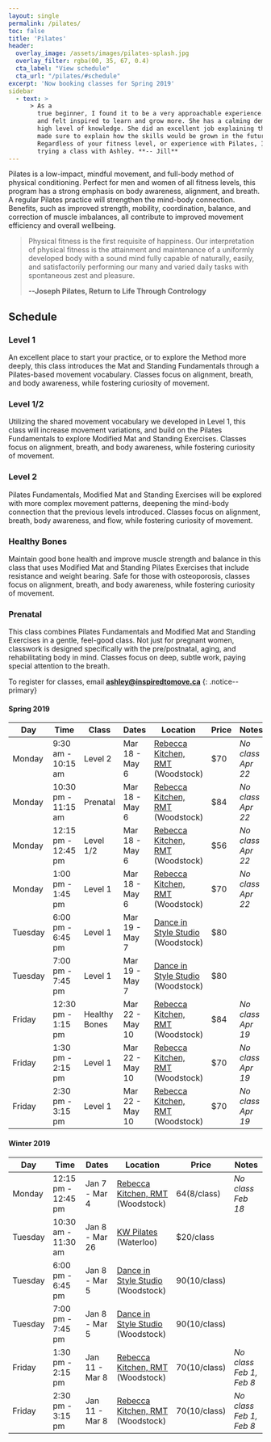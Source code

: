```yaml
---
layout: single
permalink: /pilates/
toc: false
title: 'Pilates'
header:
  overlay_image: /assets/images/pilates-splash.jpg
  overlay_filter: rgba(00, 35, 67, 0.4)
  cta_label: "View schedule"
  cta_url: "/pilates/#schedule"
excerpt: 'Now booking classes for Spring 2019'
sidebar
  - text: > 
      > As a
        true beginner, I found it to be a very approachable experience. I enjoyed our session,
        and felt inspired to learn and grow more. She has a calming demeanour, and a very
        high level of knowledge. She did an excellent job explaining the fundamentals, but
        made sure to explain how the skills would be grown in the future. 
        Regardless of your fitness level, or experience with Pilates, I highly recommend
        trying a class with Ashley. **-- Jill**
---
```

Pilates is a low-impact, mindful movement, and full-body method of physical conditioning. Perfect for men and women of all fitness levels, this program has a strong emphasis on body awareness, alignment, and breath. A regular Pilates practice will strengthen the mind-body connection. Benefits, such as improved strength, mobility, coordination, balance, and correction of muscle imbalances, all contribute to improved movement efficiency and overall wellbeing.

> Physical fitness is the first requisite of happiness. Our interpretation of physical fitness is the attainment and maintenance of a uniformly developed body with a sound mind fully capable of naturally, easily, and satisfactorily performing our many and varied daily tasks with spontaneous zest and pleasure.
>
> **--Joseph Pilates, Return to Life Through Contrology**



## Schedule

### Level 1

An excellent place to start your practice, or to explore the Method more deeply, this class introduces the Mat and Standing Fundamentals through a Pilates-based movement vocabulary. Classes focus on alignment, breath, and body awareness, while fostering curiosity of movement. 

### Level 1/2

Utilizing the shared movement vocabulary we developed in Level 1, this class will increase movement variations, and build on the Pilates Fundamentals to explore Modified Mat and Standing Exercises. Classes focus on alignment, breath, and body awareness, while fostering curiosity of movement. 

### Level 2

Pilates Fundamentals, Modified Mat and Standing Exercises will be explored with more complex movement patterns, deepening the mind-body connection that the previous levels introduced. Classes focus on alignment, breath, body awareness, and flow, while fostering curiosity of movement.

### Healthy Bones

Maintain good bone health and improve muscle strength and balance in this class that uses Modified Mat and Standing Pilates Exercises that include resistance and weight bearing. Safe for those with osteoporosis, classes focus on alignment, breath, and body awareness, while fostering curiosity of movement.

### Prenatal

This class combines Pilates Fundamentals and Modified Mat and Standing Exercises in a gentle, feel-good class. Not just for pregnant women, classwork is designed specifically with the pre/postnatal, aging, and rehabilitating body in mind. Classes focus on deep, subtle work, paying special attention to the breath. 

To register for classes, email **[ashley@inspiredtomove.ca](mailto:ashley@inspiredtomove.ca)**
{: .notice--primary}

#### Spring 2019

| Day |Time | Class | Dates | Location | Price | Notes |
| --- |---- | ----- | ----- | --- | -------- | ----- |
| Monday | 9:30 am - 10:15 am | Level 2 | Mar 18 - May 6 | [Rebecca Kitchen, RMT](http://www.rebecca-rmt.com) (Woodstock) | $70 | *No class Apr 22*
| Monday | 10:30 pm - 11:15 am | Prenatal | Mar 18 - May 6 | [Rebecca Kitchen, RMT](http://www.rebecca-rmt.com) (Woodstock) | $84 | *No class Apr 22*
| Monday | 12:15 pm - 12:45 pm | Level 1/2 | Mar 18 - May 6 | [Rebecca Kitchen, RMT](http://www.rebecca-rmt.com) (Woodstock) | $56 | *No class Apr 22*
| Monday | 1:00 pm - 1:45 pm | Level 1 | Mar 18 - May 6 | [Rebecca Kitchen, RMT](http://www.rebecca-rmt.com) (Woodstock) | $70 | *No class Apr 22*
| Tuesday | 6:00 pm - 6:45 pm | Level 1 | Mar 19 - May 7 | [Dance in Style Studio](https://dancewoodstock.com/) (Woodstock) | $80 |
| Tuesday | 7:00 pm - 7:45 pm | Level 1 | Mar 19 - May 7 | [Dance in Style Studio](https://dancewoodstock.com/) (Woodstock) | $80 |  
| Friday | 12:30 pm - 1:15 pm | Healthy Bones | Mar 22 - May 10 | [Rebecca Kitchen, RMT](http://www.rebecca-rmt.com) (Woodstock) | $84 | *No class Apr 19*
| Friday | 1:30 pm - 2:15 pm | Level 1 | Mar 22 - May 10 | [Rebecca Kitchen, RMT](http://www.rebecca-rmt.com) (Woodstock) | $70 | *No class Apr 19*
| Friday | 2:30 pm - 3:15 pm | Level 1 | Mar 22 - May 10 | [Rebecca Kitchen, RMT](http://www.rebecca-rmt.com) (Woodstock) | $70 | *No class Apr 19*

#### Winter 2019

| Day |Time | Dates | Location | Price | Notes |
| --- |---- | ----- | --- | -------- | ----- |
| Monday | 12:15 pm - 12:45 pm | Jan 7 - Mar 4 | [Rebecca Kitchen, RMT](http://www.rebecca-rmt.com) (Woodstock) | $64 ($8/class) | *No class Feb 18*
| Tuesday | 10:30 am - 11:30 am | Jan 8 - Mar 26  | [KW Pilates](http://www.kwpilates.com/) (Waterloo) | $20/class |
| Tuesday | 6:00 pm - 6:45 pm | Jan 8 - Mar 5 | [Dance in Style Studio](https://dancewoodstock.com/) (Woodstock) | $90 ($10/class) | 
| Tuesday | 7:00 pm - 7:45 pm | Jan 8 - Mar 5 | [Dance in Style Studio](https://dancewoodstock.com/) (Woodstock) | $90 ($10/class) |  
| Friday | 1:30 pm - 2:15 pm | Jan 11 - Mar 8 | [Rebecca Kitchen, RMT](http://www.rebecca-rmt.com) (Woodstock) | $70 ($10/class) | *No class Feb 1, Feb 8*
| Friday | 2:30 pm - 3:15 pm | Jan 11 - Mar 8 | [Rebecca Kitchen, RMT](http://www.rebecca-rmt.com) (Woodstock) | $70 ($10/class) | *No class Feb 1, Feb 8*
